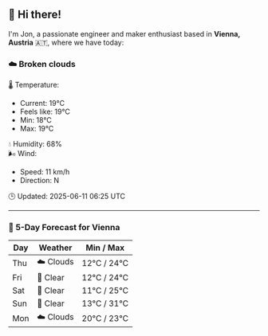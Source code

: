 ## 👋 Hi there!

I'm Jon, a passionate engineer and maker enthusiast based in **Vienna, Austria** 🇦🇹, where we have today:

### ☁️ Broken clouds 

🌡️ Temperature: 
* Current: 19°C
* Feels like: 19°C
* Min: 18°C 
* Max: 19°C  

💧 Humidity: 68%  
🌬️ Wind: 
* Speed: 11 km/h 
* Direction: N  

🕒 Updated: 2025-06-11 06:25 UTC

---

### 📅 5-Day Forecast for Vienna

| Day | Weather | Min / Max |
|-----|---------|------------|
| Thu | ☁️ Clouds | 12°C / 24°C |
| Fri | 🌙 Clear | 12°C / 24°C |
| Sat | 🌙 Clear | 11°C / 25°C |
| Sun | 🌙 Clear | 13°C / 31°C |
| Mon | ☁️ Clouds | 20°C / 23°C |
